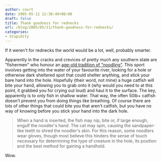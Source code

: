 ```yaml
---
author: court
date: 2005-05-11 12:38:49+00:00
draft: false
title: Thank goodness for rednecks
url: /blog/2005/05/11/thank-goodness-for-rednecks/
categories:
- Stupidity
---
```


If it weren't for rednecks the world would be a lot, well, probably smarter.

Apparently in the cracks and crevices of pretty much any southern state are "fishermen" who honour an [age-old tradition of "noodling"](http://espn.go.com/outdoors/general/columns/sutton_keith/1336494.html).  This sport involves getting into the water of your favourite river, looking for a hole or otherwise dark sheltered spot that could shelter anything, and stick your bare hand into the hole.  Hopefully (their word, not mine) a huge catfish will bite your hand, allowing you to grab onto it (why would you need to at this point, it grabbed you for crying out loud) and haul it to the surface.  The key, apparently is to only fish in shallow water.  That way, the often 50lb+ catfish doesn't prevent you from doing things like breathing.  Of course there are lots of other things that could bite you that aren't catfish, but you have no way of knowing before you stick your hand into the dark hole.



<blockquote>When a hand is inserted, the fish may nip, bite or, if large enough, engulf the noodler's hand. The cat may spin, causing the sandpaper-like teeth to shred the noodler's skin. For this reason, some noodlers wear gloves, though most believe this hinders the sense of touch necessary for determining the type of creature in the hole, its position and the best method for gaining a handhold.</blockquote>



Wow.
